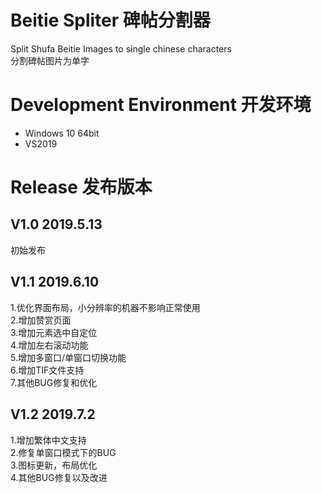 # Beitie Spliter 碑帖分割器
Split Shufa Beitie Images to single chinese characters <br/>
分割碑帖图片为单字

# Development Environment 开发环境
* Windows 10 64bit
* VS2019

# Release 发布版本
## V1.0 2019.5.13
初始发布

## V1.1 2019.6.10
1.优化界面布局，小分辨率的机器不影响正常使用<br>
2.增加赞赏页面<br/>
3.增加元素选中自定位<br/>
4.增加左右滚动功能<br/>
5.增加多窗口/单窗口切换功能<br/>
6.增加TIF文件支持<br/>
7.其他BUG修复和优化<br/>

## V1.2 2019.7.2
1.增加繁体中文支持<br/>
2.修复单窗口模式下的BUG<br/>
3.图标更新，布局优化<br/>
4.其他BUG修复以及改进<br/>
